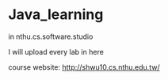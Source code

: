 # Java_learning
in nthu.cs.software.studio

I will upload every lab in here

course website: http://shwu10.cs.nthu.edu.tw/
